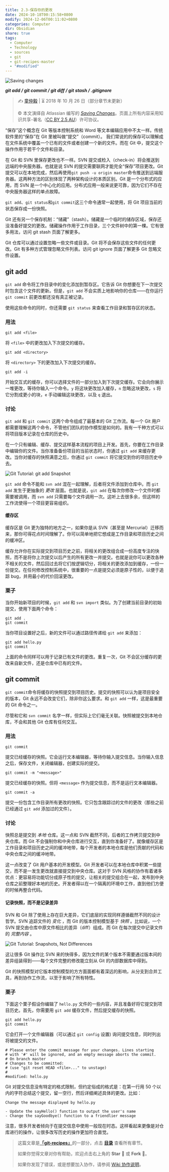 ```yaml
---
title: 2.3-保存你的更改
date: 2024-10-18T00:15:58+0800
modify: 2024-12-06T00:11:02+0800
categories: Computer
dir: Obsidian
share: true
tags:
  - Computer
  - Technology
  - sources
  - git
  - git-recipes-master
  - "#modified"
---
```


![Saving changes](https://wac-cdn.atlassian.com/dam/jcr:75f75cb6-a6ab-4f0b-ab29-e366914f513c/hero.svg?cdnVersion=kg)

***git add / git commit / git diff / git stash / .gitignore***

> ✍️ [童仲毅](https://github.com/geeeeeeeeek)  |  ⏳ 2018 年 10 月 26 日（部分章节未更新）
>
> ©️ 本文演绎自 Atlassian 编写的 [_Saving Changes_](https://www.atlassian.com/git/tutorials/saving-changes)。页面上所有内容采用知识共享-署名（[CC BY 2.5 AU](http://creativecommons.org/licenses/by/2.5/au/deed.zh)）许可协议。

“保存”这个概念在 Git 等版本控制系统和 Word 等文本编辑应用中不太一样。传统软件里的“保存”在 Git 里被叫做“提交”（commit）。 我们常说的的保存可以理解成在文件系统中覆盖一个已有的文件或者创建一个新的文件。而在 Git 中，提交这个操作作用于若干个文件和目录。

在 Git 和 SVN 里保存更改也不一样。SVN 提交或检入（check-in）将会推送到远端的中央服务器。也就是说 SVN 的提交需要联网才能完全“保存”项目更改。Git 提交可以在本地完成，然后再使用`git push -u origin master`命令推送到远端服务器。这两种方法的区别体现了两种架构设计的本质区别。Git 是一个分布式的应用，而 SVN 是一个中心化的应用。分布式应用一般来说更可靠，因为它们不存在中央服务器这样的单点故障。

`git add`、`git status`和`git commit`这三个命令通常一起使用，将 Git 项目当前的状态保存成一份快照。

Git 还有另一个保存机制：“储藏”（stash）。储藏是一个临时的储存区域，保存还没准备好提交的更改。储藏操作作用于工作目录，三个文件树中的第一棵。它有很多用法，访问 git stash 页面了解更多。

Git 仓库可以通过设置忽略一些文件或目录。Git 将不会保存这些文件的任何更改。Git 有多种方式管理忽略文件列表。访问 git ignore 页面了解更多 Git 忽略文件设置。

## git add

`git add` 命令将工作目录中的变化添加到暂存区。它告诉 Git 你想要在下一次提交时包含这个文件的更新。但是，`git add` 不会实质上地影响你的仓库——在你运行 `git commit` 前更改都还没有真正被记录。

使用这些命令的同时，你还需要 `git status` 来查看工作目录和暂存区的状态。

### 用法

```
git add <file>
```

将 `<file>` 中的更改加入下次提交的缓存。

```
git add <directory>
```

将 `<directory>` 下的更改加入下次提交的缓存。

```
git add -i
```

开始交互式的缓存，你可以选择文件的一部分加入到下次提交缓存。它会向你展示一堆更改，等待你输入一个命令。`y` 将这块更改加入缓存，`n` 忽略这块更改，`s` 将它分割成更小的块，`e` 手动编辑这块更改，以及 `q` 退出。

### 讨论

`git add` 和 `git commit` 这两个命令组成了最基本的 Git 工作流。每一个 Git 用户都需要理解这两个命令，不管他们团队的协作模型是如何的。我有一千种方式可以将项目版本记录在仓库的历史中。

在一个只有编辑、缓存、提交这样基本流程的项目上开发。首先，你要在工作目录中编辑你的文件。当你准备备份项目的当前状态时，你通过 `git add` 来缓存更改。当你对缓存的快照满意之后，你通过 `git commit` 将它提交到你的项目历史中去。

![Git Tutorial: git add Snapshot](https://wac-cdn.atlassian.com/dam/jcr:0f27e004-f2f5-4890-921d-65fa77ba2774/01.svg)

`git add` 命令不能和 `svn add` 混在一起理解，后者将文件添加到仓库中。而 `git add` 发生于更抽象的 *更改* 层面。也就是说，`git add` 在每次你修改一个文件时都需要被调用，而 `svn add` 只需要每个文件调用一次。这听上去很多余，但这样的工作流使得一个项目更容易组织。

#### 缓存区

缓存区是 Git 更为独特的地方之一，如果你是从 SVN（甚至是 Mercurial）迁移而来，那你可得花点时间理解了。你可以简单地把它想成是工作目录和项目历史之间的缓冲区。

缓存允许你在实际提交到项目历史之前，将相关的更改组合成一份高度专注的快照，而不是将你上次提交以后产生的所有更改一并提交。也就是说你可以更改各种不相关的文件，然后回过去将它们按逻辑切分，将相关的更改添加到缓存，一份一份提交。在任何修改控制系统中，很重要的一点是提交必须是原子性的，以便于追踪 bug，并用最小的代价回滚更改。

### 栗子

当你开始新项目的时候，`git add` 和 `svn import` 类似。为了创建当前目录的初始提交，使用下面两个命令：

```
git add .
git commit
```

当你项目设置好之后，新的文件可以通过路径传递给 `git add` 来添加：

```
git add hello.py
git commit
```

上面的命令同样可以用于记录已有文件的更改。重复一次，Git 不会区分缓存的更改来自新文件，还是仓库中已有的文件。

## git commit

`git commit`命令将缓存的快照提交到项目历史。提交的快照可以认为是项目安全的版本，Git 永远不会改变它们，除非你这么要求。和 `git add` 一样，这是最重要的 Git 命令之一。

尽管和它和 `svn commit` 名字一样，但实际上它们毫无关联。快照被提交到本地仓库，不会和其他 Git 仓库有任何交互。

### 用法

```
git commit
```

提交已经缓存的快照。它会运行文本编辑器，等待你输入提交信息。当你输入信息之后，保存文件，关闭编辑器，创建实际的提交。

```
git commit -m "<message>"
```

提交已经缓存的快照。但将 `<message>` 作为提交信息，而不是运行文本编辑器。

```
git commit -a
```

提交一份包含工作目录所有更改的快照。它只包含跟踪过的文件的更改（那些之前已经通过 `git add` 添加过的文件）。

### 讨论

快照总是提交到 *本地* 仓库。这一点和 SVN 截然不同，后者的工作拷贝提交到中央仓库。而 Git 不会强制你和中央仓库进行交互，直到你准备好了。就像缓存区是工作目录和项目历史之间的缓冲地带，每个开发者的本地仓库是他们贡献的代码和中央仓库之间的缓冲地带。

这一点改变了 Git 用户基本的开发模型。Git 开发者可以在本地仓库中积累一些提交，而不是一发生更改就直接提交到中央仓库。这对于 SVN 风格的协作有着诸多优点：更容易将功能切分成原子性的提交，让相关的提交组合在一起，发布到中央仓库之前整理好本地的历史。开发者得以在一个隔离的环境中工作，直到他们方便的时候再整合代码。

#### 记录快照，而不是记录差异

SVN 和 Git 除了使用上存在巨大差异，它们底层的实现同样遵循截然不同的设计哲学。SVN 追踪文件的 *变化* ，而 Git 的版本控制模型基于 *快照* 。比如说，一个 SVN 提交由仓库中原文件相比的差异（diff）组成。而 Git 在每次提交中记录文件的 *完整内容* 。

![Git Tutorial: Snapshots, Not Differences](https://www.atlassian.com/dam/jcr:7406fe56-d36d-44cf-92e3-b28e4bae36f8/02.svg)

这让很多 Git 操作比 SVN 来的快得多，因为文件的某个版本不需要通过版本间的差异组装得到——每个文件完整的修改能立刻从 Git 的内部数据库中得到。

Git 的快照模型对它版本控制模型的方方面面都有着深远的影响，从分支到合并工具，再到协作工作流，以至于影响了所有特性。

### 栗子

下面这个栗子假设你编辑了 `hello.py` 文件的一些内容，并且准备好将它提交到项目历史。首先，你需要用 `git add` 缓存文件，然后提交缓存的快照。

```
git add hello.py
git commit
```

它会打开一个文件编辑器（可以通过 `git config` 设置) 询问提交信息，同时列出将被提交的文件。

```
# Please enter the commit message for your changes. Lines starting
# with '#' will be ignored, and an empty message aborts the commit.
# On branch master
# Changes to be committed:
# (use "git reset HEAD <file>..." to unstage)
#
#modified: hello.py
```

Git 对提交信息没有特定的格式限制，但约定俗成的格式是：在第一行用 50 个以内的字符总结这个提交，留一空行，然后详细阐述具体的更改。比如：

```
Change the message displayed by hello.py

- Update the sayHello() function to output the user's name
- Change the sayGoodbye() function to a friendlier message
```

注意，很多开发者倾向于在提交信息中使用一般现在时态。这样看起来更像是对仓库进行的操作，让很多改写历史的操作更加符合直觉。

> 这篇文章是[**「git-recipes」**](https://github.com/geeeeeeeeek/git-recipes/)的一部分，点击 [**目录**](https://github.com/geeeeeeeeek/git-recipes/wiki/) 查看所有章节。
>
> 如果你觉得文章对你有帮助，欢迎点击右上角的 **Star** :star2: 或 **Fork** :fork_and_knife:。
>
> 如果你发现了错误，或是想要加入协作，请参阅 [Wiki 协作说明](https://github.com/geeeeeeeeek/git-recipes/issues/1)。